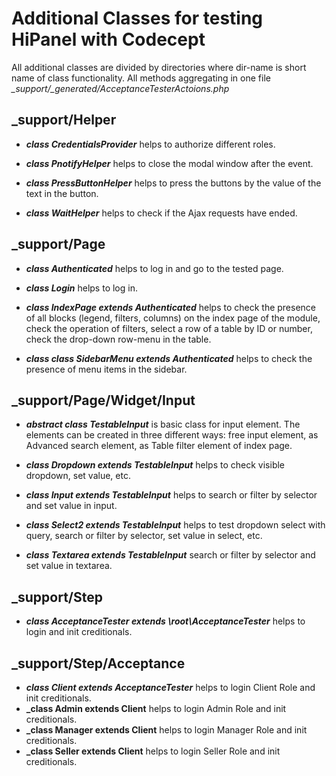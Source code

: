 # Additional Classes for testing HiPanel with Codecept

All additional classes are divided by directories where dir-name is short name of class functionality. All methods aggregating in one file _\_support/\_generated/AcceptanceTesterActoions.php_

## \_support/Helper

* **_class CredentialsProvider_** helps to authorize different roles.

* **_class PnotifyHelper_** helps to close the modal window after the event.

* **_class PressButtonHelper_** helps to press the buttons by the value of the text in the button.

* **_class WaitHelper_** helps to check if the Ajax requests have ended.


## \_support/Page

* **_class Authenticated_** helps to log in and go to the tested page.

* **_class Login_** helps to log in.

* **_class IndexPage extends Authenticated_** helps to check the presence of all blocks (legend, filters, columns) on the index page of the module, check the operation of filters, select a row of a table by ID or number, check the drop-down row-menu in the table.

* **_class class SidebarMenu extends Authenticated_** helps to check the presence of menu items in the sidebar.


## \_support/Page/Widget/Input

* **_abstract class TestableInput_** is basic class for input element. The elements can be created in three different ways: free input element, as Advanced search element, as Table filter element of index page.

* **_class Dropdown extends TestableInput_** helps to check visible dropdown, set value, etc.

* **_class Input extends TestableInput_** helps to search or filter by selector and set value in input.

* **_class Select2 extends TestableInput_** helps to test dropdown select with query, search or filter by selector, set value in select, etc.

* **_class Textarea extends TestableInput_** search or filter by selector and set value in textarea.


## \_support/Step

* **_class AcceptanceTester extends \root\AcceptanceTester_** helps to login and init creditionals.


## \_support/Step/Acceptance

* **_class Client extends AcceptanceTester_** helps to login Client Role and init creditionals.
* **_class Admin extends Client** helps to login Admin Role and init creditionals.
* **_class Manager extends Client** helps to login Manager Role and init creditionals.
* **_class Seller extends Client** helps to login Seller Role and init creditionals.
